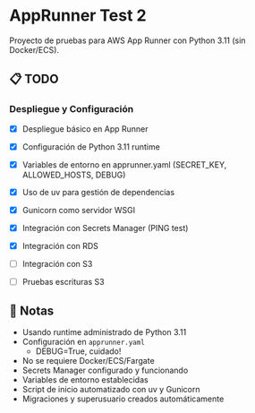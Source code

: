 # AppRunner Test 2

Proyecto de pruebas para AWS App Runner con Python 3.11 (sin Docker/ECS).

## 📋 TODO

### Despliegue y Configuración
- [x] Despliegue básico en App Runner
- [x] Configuración de Python 3.11 runtime
- [x] Variables de entorno en apprunner.yaml (SECRET_KEY, ALLOWED_HOSTS, DEBUG)
- [x] Uso de uv para gestión de dependencias
- [x] Gunicorn como servidor WSGI
- [x] Integración con Secrets Manager (PING test)
- [x] Integración con RDS
- [ ] Integración con S3
- [ ] Pruebas escrituras S3


## 📝 Notas

- Usando runtime administrado de Python 3.11
- Configuración en `apprunner.yaml`
  - DEBUG=True, cuidado!
- No se requiere Docker/ECS/Fargate
- Secrets Manager configurado y funcionando
- Variables de entorno establecidas
- Script de inicio automatizado con uv y Gunicorn
- Migraciones y superusuario creados automáticamente